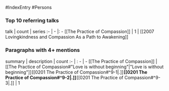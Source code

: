 #IndexEntry #Persons

### Top 10 referring talks
talk | count | series
:- | - |: -
[[The Practice of Compassion]] | 1 | [[2007 Lovingkindness and Compassion As a Path to Awakening]]

### Paragraphs with 4+ mentions
summary | description | count
:- | : - | -
[[The Practice of Compassion]] | [[The Practice of Compassion#"Love is without beginning"\|"Love is without beginning"]] [[0201 The Practice of Compassion#^9-1\|.]] **[[0201 The Practice of Compassion#^9-2\|.]]** [[0201 The Practice of Compassion#^9-3\|.]] | 1


